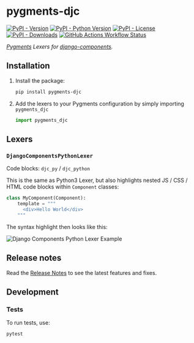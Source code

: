 # pygments-djc

[![PyPI - Version](https://img.shields.io/pypi/v/pygments-djc)](https://pypi.org/project/pygments-djc/) [![PyPI - Python Version](https://img.shields.io/pypi/pyversions/pygments-djc)](https://pypi.org/project/pygments-djc/) [![PyPI - License](https://img.shields.io/pypi/l/pygments-djc)](https://github.com/django-components/pygments-djc/blob/main/LICENSE) [![PyPI - Downloads](https://img.shields.io/pypi/dm/pygments-djc)](https://pypistats.org/packages/pygments-djc) [![GitHub Actions Workflow Status](https://img.shields.io/github/actions/workflow/status/django-components/pygments-djc/tests.yml)](https://github.com/django-components/pygments-djc/actions/workflows/tests.yml)

_[Pygments](https://pygments.org/) Lexers for [django-components](https://pypi.org/project/django-components/)._

## Installation

1. Install the package:
    ```bash
    pip install pygments-djc
    ```

2. Add the lexers to your Pygments configuration by simply importing `pygments_djc`
    ```python
    import pygments_djc
    ```

## Lexers

### `DjangoComponentsPythonLexer`

Code blocks: `djc_py` / `djc_python`

This is the same as Python3 Lexer, but also highlights nested JS / CSS / HTML code blocks within `Component` classes:

```python
class MyComponent(Component):
    template = """
      <div>Hello World</div>
    """
```

The syntax highlight then looks like this:

![Django Components Python Lexer Example](./assets/demo.png)

## Release notes

Read the [Release Notes](https://github.com/django-components/pygments-djc/tree/main/CHANGELOG.md)
to see the latest features and fixes.

## Development

### Tests

To run tests, use:

```bash
pytest
```
